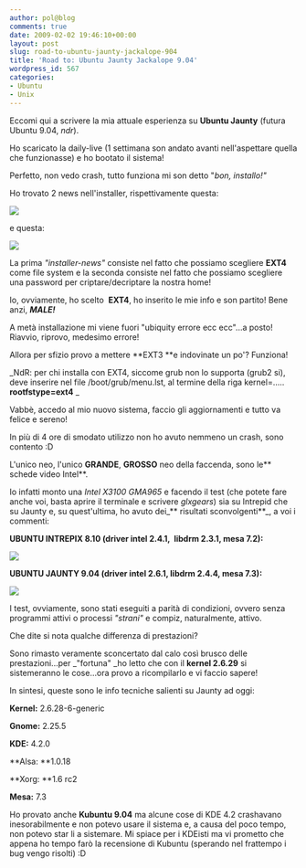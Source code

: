 ```yaml
---
author: pol@blog
comments: true
date: 2009-02-02 19:46:10+00:00
layout: post
slug: road-to-ubuntu-jaunty-jackalope-904
title: 'Road to: Ubuntu Jaunty Jackalope 9.04'
wordpress_id: 567
categories:
- Ubuntu
- Unix
---
```


Eccomi qui a scrivere la mia attuale esperienza su **Ubuntu Jaunty** (futura Ubuntu 9.04, _ndr_).

Ho scaricato la daily-live (1 settimana son andato avanti nell'aspettare quella che funzionasse) e ho bootato il sistema!

Perfetto, non vedo crash, tutto funziona mi son detto "_bon, installo!"_

Ho trovato 2 news nell'installer, rispettivamente questa:


[![](http://www.allfreeportal.com/imghost/thumbs/458264Screenshot-1.png)](http://www.allfreeportal.com/imghost/viewer.php?id=458264Screenshot-1.png)



e questa:


[![](http://www.allfreeportal.com/imghost/thumbs/701114Screenshot.png)](http://www.allfreeportal.com/imghost/viewer.php?id=701114Screenshot.png)



La prima _"installer-news"_ consiste nel fatto che possiamo scegliere **EXT4** come file system e la seconda consiste nel fatto che possiamo scegliere una password per criptare/decriptare la nostra home!

Io, ovviamente, ho scelto  **EXT4**, ho inserito le mie info e son partito! Bene anzi, _**MALE!**_

A metà installazione mi viene fuori "ubiquity errore ecc ecc"...a posto! Riavvio, riprovo, medesimo errore!

Allora per sfizio provo a mettere **EXT3 **e indovinate un po'? Funziona!

_NdR: per chi installa con EXT4, siccome grub non lo supporta (grub2 si), deve inserire nel file /boot/grub/menu.lst, al termine della riga kernel=..... **rootfstype=ext4**
_

Vabbè, accedo al mio nuovo sistema, faccio gli aggiornamenti e tutto va felice e sereno!

In più di 4 ore di smodato utilizzo non ho avuto nemmeno un crash, sono contento :D

L'unico neo, l'unico **GRANDE**, **GROSSO** neo della faccenda, sono le** schede video Intel**.

Io infatti monto una _Intel X3100 GMA965_ e facendo il test (che potete fare anche voi, basta aprire il terminale e scrivere _glxgears_) sia su Intrepid che su Jaunty e, su quest'ultima, ho avuto dei_** risultati sconvolgenti**_, a voi i commenti:

**UBUNTU INTREPIX 8.10 (driver intel 2.4.1,  libdrm 2.3.1, mesa 7.2):**


[![](http://www.allfreeportal.com/imghost/thumbs/662249intrepid.png)](http://www.allfreeportal.com/imghost/viewer.php?id=662249intrepid.png)



**UBUNTU JAUNTY 9.04 (driver intel 2.6.1, libdrm 2.4.4, mesa 7.3):**


[![](http://www.allfreeportal.com/imghost/thumbs/988819jaunty.png)](http://www.allfreeportal.com/imghost/viewer.php?id=988819jaunty.png)



I test, ovviamente, sono stati eseguiti a parità di condizioni, ovvero senza programmi attivi o processi _"strani"_ e compiz, naturalmente, attivo.

Che dite si nota qualche differenza di prestazioni?

Sono rimasto veramente sconcertato dal calo così brusco delle prestazioni...per _"fortuna" _ho letto che con il **kernel 2.6.29** si sistemeranno le cose...ora provo a ricompilarlo e vi faccio sapere!

In sintesi, queste sono le info tecniche salienti su Jaunty ad oggi:

**Kernel:** 2.6.28-6-generic

**Gnome:** 2.25.5

**KDE:** 4.2.0

**Alsa: **1.0.18

**Xorg: **1.6 rc2

**Mesa:** 7.3

Ho provato anche **Kubuntu 9.04** ma alcune cose di KDE 4.2 crashavano inesorabilmente e non potevo usare il sistema e, a causa del poco tempo, non potevo star li a sistemare. Mi spiace per i KDEisti ma vi prometto che appena ho tempo farò la recensione di Kubuntu (sperando nel frattempo i bug vengo risolti) :D
